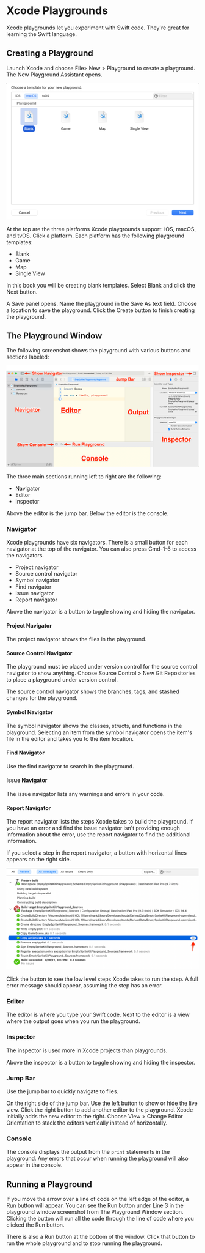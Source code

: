 # Xcode Playgrounds

Xcode playgrounds let you experiment with Swift code. They're great for learning the Swift language.

## Creating a Playground

Launch Xcode and choose File> New > Playground to create a playground. The New Playground Assistant opens.

![NewPlaygroundAssistant](images/NewPlaygroundAssistantStep1.png)

At the top are the three platforms Xcode playgrounds support: iOS, macOS, and tvOS. Click a platform. Each platform has the following playground templates:

* Blank
* Game
* Map
* Single View

In this book you will be creating blank templates. Select Blank and click the Next button.

A Save panel opens. Name the playground in the Save As text field. Choose a location to save the playground. Click the Create button to finish creating the playground.

## The Playground Window

The following screenshot shows the playground with various buttons and sections labeled:

![PlaygroundWindow](images/PlaygroundWindow.png)

The three main sections running left to right are the following:

* Navigator
* Editor
* Inspector

Above the editor is the jump bar. Below the editor is the console.

### Navigator

Xcode playgrounds have six navigators. There is a small button for each navigator at the top of the navigator. You can also press Cmd-1-6 to access the navigators.

* Project navigator
* Source control navigator
* Symbol navigator
* Find navigator
* Issue navigator
* Report navigator

Above the navigator is a button to toggle showing and hiding the navigator.

#### Project Navigator

The project navigator shows the files in the playground.

#### Source Control Navigator

The playground must be placed under version control for the source control navigator to show anything. Choose Source Control > New Git Repositories to place a playground under version control.

The source control navigator shows the branches, tags, and stashed changes for the playground.

#### Symbol Navigator

The symbol navigator shows the classes, structs, and functions in the playground. Selecting an item from the symbol navigator opens the item's file in the editor and takes you to the item location.

#### Find Navigator

Use the find navigator to search in the playground.

#### Issue Navigator

The issue navigator lists any warnings and errors in your code.

#### Report Navigator

The report navigator lists the steps Xcode takes to build the playground. If you have an error and find the issue navigator isn't providing enough information about the error, use the report navigator to find the additional information.

If you select a step in the report navigator, a button with horizontal lines appears on the right side.

![ReportNavigator](images/ReportNavigator.png)

Click the button to see the low level steps Xcode takes to run the step. A full error message should appear, assuming the step has an error.

### Editor

The editor is where you type your Swift code. Next to the editor is a view where the output goes when you run the playground.

### Inspector

The inspector is used more in Xcode projects than playgrounds.

Above the inspector is a button to toggle showing and hiding the inspector.

### Jump Bar

Use the jump bar to quickly navigate to files.

On the right side of the jump bar. Use the left button to show or hide the live view. Click the right button to add another editor to the playground. Xcode initially adds the new editor to the right. Choose View > Change Editor Orientation to stack the editors vertically instead of horizontally.

### Console

The console displays the output from the `print` statements in the playground. Any errors that occur when running the playground will also appear in the console.

## Running a Playground

If you move the arrow over a line of code on the left edge of the editor, a Run button will appear. You can see the Run button under Line 3 in the playground window screenshot from The Playground Window section. Clicking the button will run all the code through the line of code where you clicked the Run button.

There is also a Run button at the bottom of the window. Click that button to run the whole playground and to stop running the playground.
